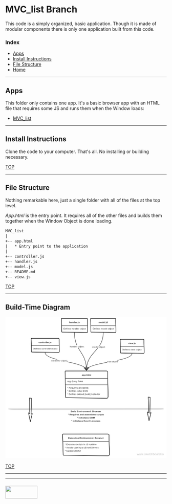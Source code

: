 # MVC_list Branch

This code is a simply organized, basic application.  Though it is made of modular components there is only one application built from this code.

### Index
* [Apps](#apps)
* [Install Instructions](#install-instructions)
* [File Structure](#file-structure)
* [Home](https://github.com/elewa-student/Analyzing-Architecture/tree/master)

---

## Apps

This folder only contains one app.  It's a basic browser app with an HTML file that requires some JS and runs them when the Window loads:
* [MVC_list](./MVC_list.md)

---

## Install Instructions

Clone the code to your computer.  That's all.  No installing or building necessary.

[TOP](#index)

---

## File Structure

Nothing remarkable here, just a single folder with all of the files at the top level. 

_App.html_ is the entry point.  It requires all of the other files and builds them together when the Window Object is done loading.

```
MVC_list
|
+-- app.html
|	* Entry point to the application
|
+-- controller.js
+-- handler.js
+-- model.js
+-- README.md
+-- view.js

```

[TOP](#index)

___

## Build-Time Diagram

![](./mvc_list-build-time-diagram.png)


[TOP](#index)



___
___
### <a href="http://elewa.education/blog" target="_blank"><img src="https://user-images.githubusercontent.com/18554853/34921062-506450ae-f97d-11e7-875f-6feeb26ad72d.png" width="100" height="40"/></a>
